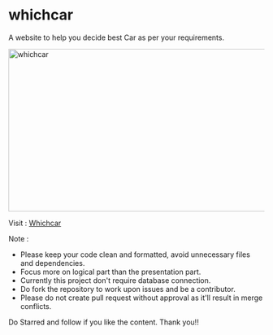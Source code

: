 # whichcar
A website to help you decide best Car as per your requirements.

<p align="left">
<img align="center" src="https://github.com/Alok5102R/whichcar/blob/main/img/logoF.png" alt="whichcar" height="320" width="640" />
</p>

Visit : [Whichcar](https://whichcar.epizy.com/)

Note : 
- Please keep your code clean and formatted, avoid unnecessary files and dependencies.
- Focus more on logical part than the presentation part.
- Currently this project don't require database connection.
- Do fork the repository to work upon issues and be a contributor.
- Please do not create pull request without approval as it'll result in merge conflicts.

Do Starred and follow if you like the content.
Thank you!!

